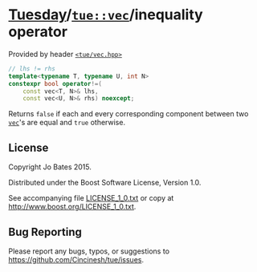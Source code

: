 [Tuesday](../../../README.md)/[`tue::vec`](../../headers/vec.md)/inequality operator
====================================================================================
Provided by header [`<tue/vec.hpp>`](../../headers/vec.md)

```c++
// lhs != rhs
template<typename T, typename U, int N>
constexpr bool operator!=(
    const vec<T, N>& lhs,
    const vec<U, N>& rhs) noexcept;
```

Returns `false` if each and every corresponding component between two
[`vec`](../../headers/vec.md)'s are equal and `true` otherwise.

License
-------
Copyright Jo Bates 2015.

Distributed under the Boost Software License, Version 1.0.

See accompanying file [LICENSE_1_0.txt](../../../LICENSE_1_0.txt) or copy at
http://www.boost.org/LICENSE_1_0.txt.

Bug Reporting
-------------
Please report any bugs, typos, or suggestions to
https://github.com/Cincinesh/tue/issues.
